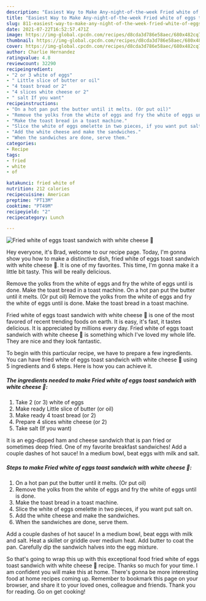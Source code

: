 ```yaml
---
description: "Easiest Way to Make Any-night-of-the-week Fried white of eggs toast sandwich with white cheese 🥪"
title: "Easiest Way to Make Any-night-of-the-week Fried white of eggs toast sandwich with white cheese 🥪"
slug: 811-easiest-way-to-make-any-night-of-the-week-fried-white-of-eggs-toast-sandwich-with-white-cheese
date: 2021-07-22T16:52:57.471Z
image: https://img-global.cpcdn.com/recipes/d8cda3d786e58aec/680x482cq70/fried-white-of-eggs-toast-sandwich-with-white-cheese-recipe-main-photo.jpg
thumbnail: https://img-global.cpcdn.com/recipes/d8cda3d786e58aec/680x482cq70/fried-white-of-eggs-toast-sandwich-with-white-cheese-recipe-main-photo.jpg
cover: https://img-global.cpcdn.com/recipes/d8cda3d786e58aec/680x482cq70/fried-white-of-eggs-toast-sandwich-with-white-cheese-recipe-main-photo.jpg
author: Charlie Hernandez
ratingvalue: 4.8
reviewcount: 32290
recipeingredient:
- "2 or 3 white of eggs"
- " Little slice of butter or oil"
- "4 toast bread or 2"
- "4 slices white cheese or 2"
- " salt If you want"
recipeinstructions:
- "On a hot pan put the butter until it melts. (Or put oil)"
- "Remove the yolks from the white of eggs and fry the white of eggs until is done."
- "Make the toast bread in a toast machine."
- "Slice the white of eggs omelette in two pieces, if you want put salt on."
- "Add the white cheese and make the sandwiches."
- "When the sandwiches are done, serve them."
categories:
- Recipe
tags:
- fried
- white
- of

katakunci: fried white of 
nutrition: 212 calories
recipecuisine: American
preptime: "PT13M"
cooktime: "PT49M"
recipeyield: "2"
recipecategory: Lunch

---
```



![Fried white of eggs toast sandwich with white cheese 🥪](https://img-global.cpcdn.com/recipes/d8cda3d786e58aec/680x482cq70/fried-white-of-eggs-toast-sandwich-with-white-cheese-recipe-main-photo.jpg)

Hey everyone, it's Brad, welcome to our recipe page. Today, I'm gonna show you how to make a distinctive dish, fried white of eggs toast sandwich with white cheese 🥪. It is one of my favorites. This time, I'm gonna make it a little bit tasty. This will be really delicious.

Remove the yolks from the white of eggs and fry the white of eggs until is done. Make the toast bread in a toast machine. On a hot pan put the butter until it melts. (Or put oil) Remove the yolks from the white of eggs and fry the white of eggs until is done. Make the toast bread in a toast machine.

Fried white of eggs toast sandwich with white cheese 🥪 is one of the most favored of recent trending foods on earth. It is easy, it's fast, it tastes delicious. It is appreciated by millions every day. Fried white of eggs toast sandwich with white cheese 🥪 is something which I've loved my whole life. They are nice and they look fantastic.


To begin with this particular recipe, we have to prepare a few ingredients. You can have fried white of eggs toast sandwich with white cheese 🥪 using 5 ingredients and 6 steps. Here is how you can achieve it.

<!--inarticleads1-->

##### The ingredients needed to make Fried white of eggs toast sandwich with white cheese 🥪:

1. Take 2 (or 3) white of eggs
1. Make ready  Little slice of butter (or oil)
1. Make ready 4 toast bread (or 2)
1. Prepare 4 slices white cheese (or 2)
1. Take  salt (If you want)


It is an egg-dipped ham and cheese sandwich that is pan fried or sometimes deep fried. One of my favorite breakfast sandwiches! Add a couple dashes of hot sauce! In a medium bowl, beat eggs with milk and salt. 

<!--inarticleads2-->

##### Steps to make Fried white of eggs toast sandwich with white cheese 🥪:

1. On a hot pan put the butter until it melts. (Or put oil)
1. Remove the yolks from the white of eggs and fry the white of eggs until is done.
1. Make the toast bread in a toast machine.
1. Slice the white of eggs omelette in two pieces, if you want put salt on.
1. Add the white cheese and make the sandwiches.
1. When the sandwiches are done, serve them.


Add a couple dashes of hot sauce! In a medium bowl, beat eggs with milk and salt. Heat a skillet or griddle over medium heat. Add butter to coat the pan. Carefully dip the sandwich halves into the egg mixture. 

So that's going to wrap this up with this exceptional food fried white of eggs toast sandwich with white cheese 🥪 recipe. Thanks so much for your time. I am confident you will make this at home. There's gonna be more interesting food at home recipes coming up. Remember to bookmark this page on your browser, and share it to your loved ones, colleague and friends. Thank you for reading. Go on get cooking!
